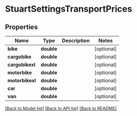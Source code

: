 # StuartSettingsTransportPrices

## Properties
Name | Type | Description | Notes
------------ | ------------- | ------------- | -------------
**bike** | **double** |  | [optional] 
**cargobike** | **double** |  | [optional] 
**cargobikexl** | **double** |  | [optional] 
**motorbike** | **double** |  | [optional] 
**motorbikexl** | **double** |  | [optional] 
**car** | **double** |  | [optional] 
**van** | **double** |  | [optional] 

[[Back to Model list]](../README.md#documentation-for-models) [[Back to API list]](../README.md#documentation-for-api-endpoints) [[Back to README]](../README.md)


